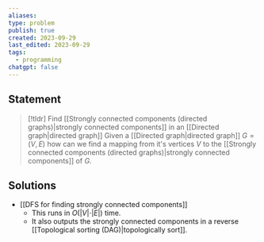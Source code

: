 ```yaml
---
aliases: 
type: problem
publish: true
created: 2023-09-29
last_edited: 2023-09-29
tags:
  - programming
chatgpt: false
---
```

## Statement

> [!tldr] Find [[Strongly connected components (directed graphs)|strongly connected components]] in an [[Directed graph|directed graph]]
> Given a [[Directed graph|directed graph]] $G = (V,E)$ how can we find a mapping from it's vertices $V$ to the [[Strongly connected components (directed graphs)|strongly connected components]] of $G$.

## Solutions

- [[DFS for finding strongly connected components]]
	- This runs in $O(\vert V \vert \cdot \vert E \vert)$ time. 
	- It also outputs the strongly connected components in a reverse [[Topological sorting (DAG)|topologically sort]].